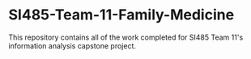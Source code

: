 # SI485-Team-11-Family-Medicine
This repository contains all of the work completed for SI485 Team 11's information analysis capstone project.
